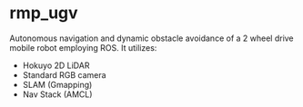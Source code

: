 # rmp_ugv
Autonomous navigation and dynamic obstacle avoidance of a 2 wheel drive mobile robot employing ROS. It utilizes:

- Hokuyo 2D LiDAR
- Standard RGB camera
- SLAM (Gmapping)
- Nav Stack (AMCL)

